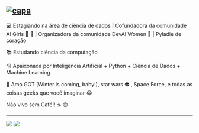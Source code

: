 [![capa](https://github.com/lauraDamacenoAlmeida/lauraDamacenoAlmeida/blob/master/github-page.png)](https://github.com/lauraDamacenoAlmeida?tab=repositories)
---
:computer: Estagiando na área de ciência de dados | Cofundadora da comunidade AI Girls :robot: :sparkling_heart: | Organizadora da comunidade DevAI Women :yellow_heart: | Pyladie de coração 

:books: Estudando ciência da computação

:cupid: Apaixonada por Inteligência Artificial + Python + Ciência de Dados + Machine Learning

:purple_heart: Amo GOT (Winter is coming, baby!), star wars :alien: , Space Force, e todas as coisas geeks que você imaginar :joy:

Não vivo sem Café!! :coffee: :heart_eyes: 

---

[![](https://img.shields.io/badge/blog-eebcc1)](https://lauradamacenoalmeida.github.io/)
[![](https://img.shields.io/badge/linkedin-9ed0d5)](https://www.linkedin.com/in/laura-damaceno/)
